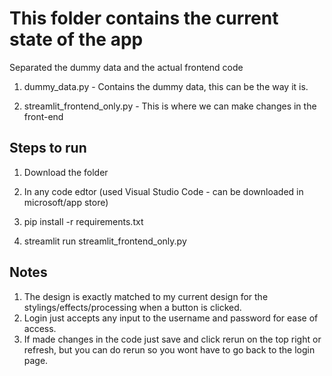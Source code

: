 # This folder contains the current state of the app
Separated the dummy data and the actual frontend code 

1. dummy_data.py - Contains the dummy data, this can be the way it is.

2. streamlit_frontend_only.py - This is where we can make changes in the front-end

## Steps to run

1. Download the folder

2. In any code edtor (used Visual Studio Code - can be downloaded in microsoft/app store)

3. pip install -r requirements.txt

4. streamlit run streamlit_frontend_only.py

## Notes
1. The design is exactly matched to my current design for the stylings/effects/processing when a button is clicked.
2. Login just accepts any input to the username and password for ease of access.
3. If made changes in the code just save and click rerun on the top right or refresh, but you can do rerun so you wont have to 
go back to the login page.



